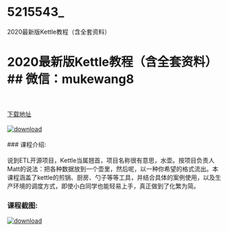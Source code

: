 # 5215543_
2020最新版Kettle教程（含全套资料）
# 2020最新版Kettle教程（含全套资料）## 微信：mukewang8
<br/></br>[下载地址](http://www.36tz.cn/article/5215543 "下载地址")
<br/></br>[![download](http://36tz.cn/muke_img/2020_10_2-12.png "下载地址")](http://www.36tz.cn/article/5215543 "下载地址")
<br/></br>### 课程介绍:<br/></br>说到ETL开源项目，Kettle当属翘首，项目名称很有意思，水壶。按项目负责人Matt的说法：把各种数据放到一个壶里，然后呢，以一种你希望的格式流出。本课程涵盖了kettle的煎锅、厨房、勺子等等工具，并结合具体的案例使用，以及生产环境的调度方式，即使小白同学也能轻易上手，真正做到了化繁为简。

### 课程截图:
[![download](http://36tz.cn/muke_img/2020_10_1-14.png "下载地址")](http://www.36tz.cn/article/5215543 "下载地址")
